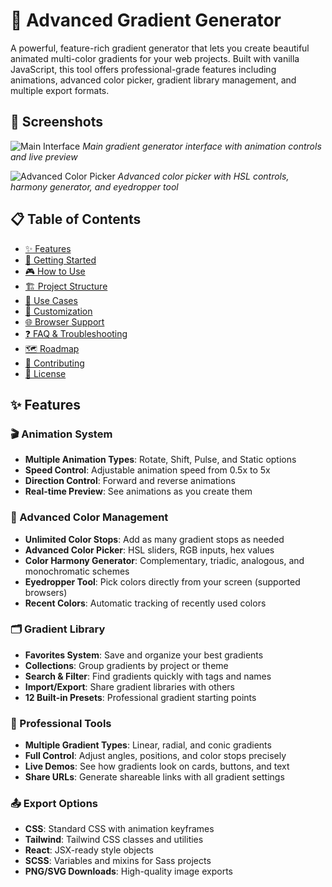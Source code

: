 # 🎨 Advanced Gradient Generator

A powerful, feature-rich gradient generator that lets you create beautiful animated multi-color gradients for your web projects. Built with vanilla JavaScript, this tool offers professional-grade features including animations, advanced color picker, gradient library management, and multiple export formats.

## 📸 Screenshots

![Main Interface](https://via.placeholder.com/800x500/667eea/ffffff?text=Gradient+Generator+Interface)
*Main gradient generator interface with animation controls and live preview*

![Advanced Color Picker](https://via.placeholder.com/600x400/764ba2/ffffff?text=Advanced+Color+Picker)
*Advanced color picker with HSL controls, harmony generator, and eyedropper tool*

## 📋 Table of Contents

- [✨ Features](#-features)
- [🚀 Getting Started](#-getting-started)
- [🎮 How to Use](#-how-to-use)
- [🏗️ Project Structure](#️-project-structure)
- [🎯 Use Cases](#-use-cases)
- [🔧 Customization](#-customization)
- [🌐 Browser Support](#-browser-support)
- [❓ FAQ & Troubleshooting](#-faq--troubleshooting)
- [🗺️ Roadmap](#️-roadmap)
- [🤝 Contributing](#-contributing)
- [📜 License](#-license)

## ✨ Features

### 🎬 Animation System
- **Multiple Animation Types**: Rotate, Shift, Pulse, and Static options
- **Speed Control**: Adjustable animation speed from 0.5x to 5x
- **Direction Control**: Forward and reverse animations
- **Real-time Preview**: See animations as you create them

### 🎨 Advanced Color Management
- **Unlimited Color Stops**: Add as many gradient stops as needed
- **Advanced Color Picker**: HSL sliders, RGB inputs, hex values
- **Color Harmony Generator**: Complementary, triadic, analogous, and monochromatic schemes
- **Eyedropper Tool**: Pick colors directly from your screen (supported browsers)
- **Recent Colors**: Automatic tracking of recently used colors

### 🗂️ Gradient Library
- **Favorites System**: Save and organize your best gradients
- **Collections**: Group gradients by project or theme
- **Search & Filter**: Find gradients quickly with tags and names
- **Import/Export**: Share gradient libraries with others
- **12 Built-in Presets**: Professional gradient starting points

### 🔧 Professional Tools
- **Multiple Gradient Types**: Linear, radial, and conic gradients
- **Full Control**: Adjust angles, positions, and color stops precisely
- **Live Demos**: See how gradients look on cards, buttons, and text
- **Share URLs**: Generate shareable links with all gradient settings

### 📤 Export Options
- **CSS**: Standard CSS with animation keyframes
- **Tailwind**: Tailwind CSS classes and utilities
- **React**: JSX-ready style objects
- **SCSS**: Variables and mixins for Sass projects
- **PNG/SVG Downloads**: High-quality image exports
